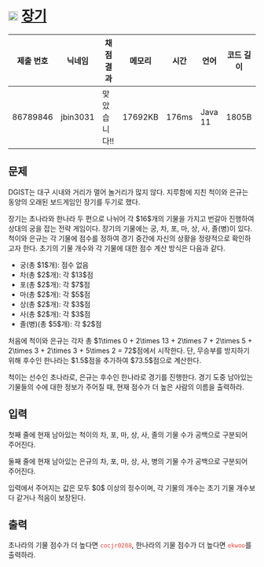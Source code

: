 # <img width="20px"  src="https://d2gd6pc034wcta.cloudfront.net/tier/2.svg" class="solvedac-tier"> [장기](https://www.acmicpc.net/problem/32684) 

| 제출 번호 | 닉네임 | 채점 결과 | 메모리 | 시간 | 언어 | 코드 길이 |
|---|---|---|---|---|---|---|
|86789846|jbin3031|맞았습니다!! |17692KB|176ms|Java 11|1805B|

## 문제
<p>DGIST는 대구 시내와 거리가 멀어 놀거리가 많지 않다. 지루함에 지친 척이와 은규는 동양의 오래된 보드게임인 장기를 두기로 했다.</p>

<p>장기는 초나라와 한나라 두 편으로 나뉘어 각 $16$개의 기물을 가지고 번갈아 진행하여 상대의 궁을 잡는 전략 게임이다. 장기의 기물에는 궁, 차, 포, 마, 상, 사, 졸(병)이 있다. 척이와 은규는 각 기물에 점수를 정하여 경기 중간에 자신의 상황을 정량적으로 확인하고자 한다. 초기의 기물 개수와 각 기물에 대한 점수 계산 방식은 다음과 같다.</p>

<ul>
	<li>궁(총 $1$개): 점수 없음</li>
	<li>차(총 $2$개): 각 $13$점</li>
	<li>포(총 $2$개): 각 $7$점</li>
	<li>마(총 $2$개): 각 $5$점</li>
	<li>상(총 $2$개): 각 $3$점</li>
	<li>사(총 $2$개): 각 $3$점</li>
	<li>졸(병)(총 $5$개): 각 $2$점</li>
</ul>

<p>처음에 척이와 은규는 각자 총 $1\times 0 + 2\times 13 + 2\times 7 + 2\times 5 + 2\times 3 + 2\times 3 + 5\times 2 = 72$점에서 시작한다. 단, 무승부를 방지하기 위해 후수인 한나라는 $1.5$점을 추가하여 $73.5$점으로 계산한다.</p>

<p>척이는 선수인 초나라로, 은규는 후수인 한나라로 경기를 진행한다. 경기 도중 남아있는 기물들의 수에 대한 정보가 주어질 때, 현재 점수가 더 높은 사람의 이름을 출력하라.</p>

## 입력
<p>첫째 줄에 현재 남아있는 척이의 차, 포, 마, 상, 사, 졸의 기물 수가 공백으로 구분되어 주어진다.</p>

<p>둘째 줄에 현재 남아있는 은규의 차, 포, 마, 상, 사, 병의 기물 수가 공백으로 구분되어 주어진다.</p>

<p>입력에서 주어지는 값은 모두 $0$ 이상의 정수이며, 각 기물의 개수는 초기 기물 개수보다 같거나 적음이 보장된다.</p>

## 출력
<p>초나라의 기물 점수가 더 높다면 <span style="color:#e74c3c;"><code>cocjr0208</code></span>, 한나라의 기물 점수가 더 높다면 <span style="color:#e74c3c;"><code>ekwoo</code></span>를 출력하라.</p>

